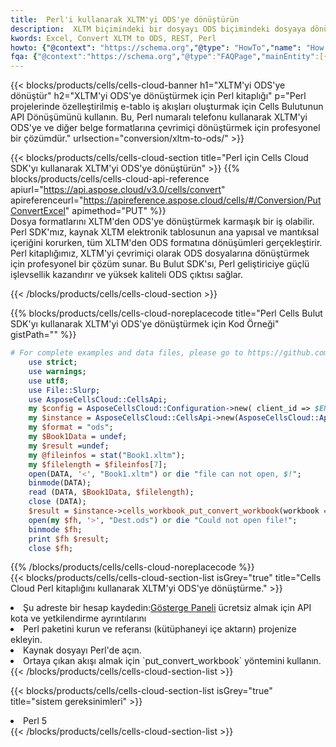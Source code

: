 ```yaml
---
title:  Perl'i kullanarak XLTM'yi ODS'ye dönüştürün
description:  XLTM biçimindeki bir dosyayı ODS biçimindeki dosyaya dönüştürmek için Perl için Aspose.Cells Bulut SDK'sını kullanma.
kwords: Excel, Convert XLTM to ODS, REST, Perl
howto: {"@context": "https://schema.org","@type": "HowTo","name": "How to convert XLTM to ODS using the Cells Cloud Perl library.","description": "How to convert XLTM to ODS using the Cells Cloud Perl library.","image": {"@type": "ImageObject"},"url": "/perl/conversion/xltm-to-ods/","step": [{ "@type": "HowToStep","name": "How to convert XLTM to ODS using the Cells Cloud Perl library. step 1", "image": {"@type": "ImageObject",},"url": "/perl/conversion/xltm-to-ods/","text": "Register an account at <a href='https://dashboard.aspose.cloud/'>Dashboard</a> to get free API quota & authorization details",},{ "@type": "HowToStep","name": "How to convert XLTM to ODS using the Cells Cloud Perl library. step 1", "image": {"@type": "ImageObject",},"url": "/perl/conversion/xltm-to-ods/","text": "Install Perl package and add the reference (import the library) to your project.",},{ "@type": "HowToStep","name": "How to convert XLTM to ODS using the Cells Cloud Perl library. step 1", "image": {"@type": "ImageObject",},"url": "/perl/conversion/xltm-to-ods/","text": "Open the source file in Perl.",},{ "@type": "HowToStep","name": "How to convert XLTM to ODS using the Cells Cloud Perl library. step 1", "image": {"@type": "ImageObject",},"url": "/perl/conversion/xltm-to-ods/","text": "Use the `put_convert_workbook` method to retrieve the resulting stream.",}, ],"supply": {"@type": "HowToSupply","name": "document"},"tool": [{"@type": "HowToTool","name": "VIM, Visual Studio Code, Eclipse"},{"@type": "HowToTool","name": "Aspose Cells"}],"totalTime": "PT6M"}
fqa: {"@context":"https://schema.org","@type":"FAQPage","mainEntity":[{"@type":"Question","name":"Why convert file formats in C# using REST API?","acceptedAnswer":{"@type":"Answer","text":"Documents are encoded in many ways, and some files may be incompatible with the software you use. To open and read such files, just convert them to appropriate file formats.<br/><ol><li>Install .NET SDK and add the reference (import the library) to your project.</li><li>Open the source file in C# using REST API.</li><li>Call the PutConvertWorkbookRequest() method, passing an output filename with required extension.</li><li>Get the result of conversion as a separate file.</li></ol>"}},{"@type":"Question","name":"What file formats can I convert with your C# library?","acceptedAnswer":{"@type":"Answer","text":"We support a variety of file formats for conversion using .NET library, including XLSX, Excel, xls , PDF, CSV, HTML, Markdown, XML, PNG, JPG, TIFF, Json, TXT and many more."}},{"@type":"Question","name":"What is the maximum allowed file size for conversion using this .NET library?","acceptedAnswer":{"@type":"Answer","text":"There are no file size limits for format conversions using .NET library."}}]}
---
```

{{< blocks/products/cells/cells-cloud-banner h1="XLTM\'yi ODS\'ye dönüştür" h2="XLTM\'yi ODS\'ye dönüştürmek için Perl kitaplığı" p="Perl projelerinde özelleştirilmiş e-tablo iş akışları oluşturmak için Cells Bulutunun API Dönüşümünü kullanın. Bu, Perl numaralı telefonu kullanarak XLTM\'yi ODS\'ye ve diğer belge formatlarına çevrimiçi dönüştürmek için profesyonel bir çözümdür." urlsection="conversion/xltm-to-ods/" >}}

{{< blocks/products/cells/cells-cloud-section title="Perl için Cells Cloud SDK\'yı kullanarak XLTM\'yi ODS\'ye dönüştürün" >}}
{{% blocks/products/cells/cells-cloud-api-reference apiurl="https://api.aspose.cloud/v3.0/cells/convert" apireferenceurl="https://apireference.aspose.cloud/cells/#/Conversion/PutConvertExcel" apimethod="PUT" %}}
<br/>
Dosya formatlarını XLTM'den ODS'ye dönüştürmek karmaşık bir iş olabilir. Perl SDK'mız, kaynak XLTM elektronik tablosunun ana yapısal ve mantıksal içeriğini korurken, tüm XLTM'den ODS formatına dönüşümleri gerçekleştirir. Perl kitaplığımız, XLTM'yi çevrimiçi olarak ODS dosyalarına dönüştürmek için profesyonel bir çözüm sunar. Bu Bulut SDK'sı, Perl geliştiriciye güçlü işlevsellik kazandırır ve yüksek kaliteli ODS çıktısı sağlar.

{{< /blocks/products/cells/cells-cloud-section >}}

{{% blocks/products/cells/cells-cloud-noreplacecode title="Perl Cells Bulut SDK\'yı kullanarak XLTM\'yi ODS\'ye dönüştürmek için Kod Örneği" gistPath="" %}}
 
```perl
# For complete examples and data files, please go to https://github.com/aspose-cells-cloud/aspose-cells-cloud-perl/
    use strict;
    use warnings;
    use utf8; 
    use File::Slurp;
    use AsposeCellsCloud::CellsApi;
    my $config = AsposeCellsCloud::Configuration->new( client_id => $ENV{'ProductClientId'}, client_secret => $ENV{'ProductClientSecret'});
    my $instance = AsposeCellsCloud::CellsApi->new(AsposeCellsCloud::ApiClient->new( $config));
    my $format = "ods";
    my $Book1Data = undef;
    my $result =undef;
    my @fileinfos = stat("Book1.xltm");
    my $filelength = $fileinfos[7];
    open(DATA, '<', "Book1.xltm") or die "file can not open, $!";
    binmode(DATA);
    read (DATA, $Book1Data, $filelength);
    close (DATA); 
    $result = $instance->cells_workbook_put_convert_workbook(workbook => $Book1Data, format => $format);
    open(my $fh, '>', "Dest.ods") or die "Could not open file!";
    binmode $fh;
    print $fh $result;
    close $fh;
```
 
{{% /blocks/products/cells/cells-cloud-noreplacecode %}}
<br/>
{{< blocks/products/cells/cells-cloud-section-list isGrey="true" title="Cells Cloud Perl kitaplığını kullanarak XLTM\'yi ODS\'ye dönüştürme." >}}
<li> Şu adreste bir hesap kaydedin:<a href="https://dashboard.aspose.cloud/">Gösterge Paneli</a> ücretsiz almak için API kota ve yetkilendirme ayrıntılarını</li>
<li>Perl paketini kurun ve referansı (kütüphaneyi içe aktarın) projenize ekleyin.</li>
<li>Kaynak dosyayı Perl'de açın.</li>
<li>Ortaya çıkan akışı almak için `put_convert_workbook` yöntemini kullanın.</li>
{{< /blocks/products/cells/cells-cloud-section-list >}}

{{< blocks/products/cells/cells-cloud-section-list isGrey="true" title="sistem gereksinimleri" >}}
<li>Perl 5</li>
{{< /blocks/products/cells/cells-cloud-section-list >}}
